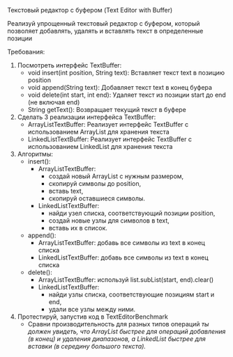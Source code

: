 Текстовый редактор с буфером (Text Editor with Buffer)

Реализуй упрощенный текстовый редактор с буфером, который позволяет добавлять, удалять и вставлять текст в определенные
позиции

Требования:

1) Посмотреть интерфейс TextBuffer:
    - void insert(int position, String text): Вставляет текст text в позицию position
    - void append(String text): Добавляет текст text в конец буфера
    - void delete(int start, int end): Удаляет текст из позиции start до end (не включая end)
    - String getText(): Возвращает текущий текст в буфере
2) Сделать 3 реализации интерфейса TextBuffer:
    - ArrayListTextBuffer: Реализует интерфейс TextBuffer с использованием ArrayList<Character> для хранения текста
    - LinkedListTextBuffer: Реализует интерфейс TextBuffer с использованием LinkedList<Character> для хранения текста
3) Алгоритмы:
    - insert():
        - ArrayListTextBuffer:
            - создай новый ArrayList с нужным размером,
            - скопируй символы до position,
            - вставь text,
            - скопируй оставшиеся символы.
        - LinkedListTextBuffer:
            - найди узел списка, соответствующий позиции position,
            - создай новые узлы для символов в text,
            - вставь их в список.
    - append():
        - ArrayListTextBuffer: добавь все символы из text в конец списка
        - LinkedListTextBuffer: добавь все символы из text в конец списка
    - delete():
        - ArrayListTextBuffer: используй list.subList(start, end).clear()
        - LinkedListTextBuffer:
            - найди узлы списка, соответствующие позициям start и end,
            - удали все узлы между ними.
4) Протестируй, запустив код в TextEditorBenchmark
    - Сравни производительность для разных типов операций
      *ты должен увидеть, что ArrayList быстрее для операций добавления (в конец) и удаления диапазонов,
      а LinkedList быстрее для вставки (в середину большого текста).*